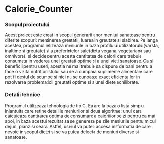 # Calorie_Counter

### Scopul proiectului ###
  Acest proiect este creat in scopul generarii unor meniuri sanatoase pentru diferite scopuri: mentinerea greutatii, luarea in greutate si slabirea. Pe langa acestea, programul relizeaza meniurile in baza profilului utilizatorului(varsta, inaltime si greutate) si a preferintelor sale(dieta vegana, vegetariana sau omnivora), si decide pentru acesta cantitatea de calorii care trebuie consumata in vederea unei greutati optime si a unei vieti sanatoase. Ca si beneficii pentru useri, acestia nu mai trebuie sa dispuna de bani pentru a face o vizita nutritionistului sau de a cumpara suplimente alimentare care pot fi destul de scumpe si nici nu se cunoaste exact eficienta lor in rezolvarea problematicii greutatii optime si a unei diete echilibrate.

### Detalii tehnice ###

  Programul utilizeaza tehnologia de tip C. Ea are la baza o lista simplu inlantuita care retine detaliile meniurilor si doua algoritme: unul care calculeaza cantitatea optima de consumare a caloriilor pe zi pentru ca mai apoi, in baza acestui rezultat sa se genereze pe zile meniurile pentru micul dejun, pranz si seara. Astfel, userul va putea accesa insformatia de care nevoie in scopul dietei si se va putea delecta de meniuri diverse si sanatoase. 

